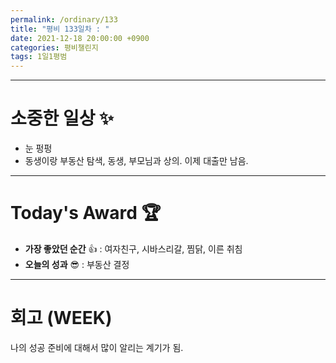 ```yaml
---
permalink: /ordinary/133
title: "평비 133일차 : "
date: 2021-12-18 20:00:00 +0900
categories: 평비챌린지
tags: 1일1평범
---
```


---
# 소중한 일상 ✨
- 눈 펑펑
- 동생이랑 부동산 탐색, 동생, 부모님과 상의. 이제 대출만 남음.

---
# Today's Award 🏆
- **가장 좋았던 순간** 👍 : 여자친구, 시바스리갈, 찜닭, 이른 취침
- **오늘의 성과** 😎 : 부동산 결정

---
# 회고 (WEEK)
나의 성공 준비에 대해서 많이 알리는 계기가 됨.